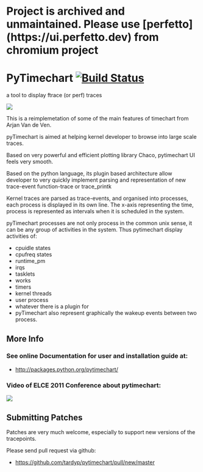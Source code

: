 <h1>
  Project is archived and unmaintained. Please use [perfetto](https://ui.perfetto.dev) from chromium project
</h1>

# PyTimechart [![Build Status](https://travis-ci.org/tardyp/pytimechart.png?branch=master)](https://travis-ci.org/tardyp/pytimechart)


a tool to display ftrace (or perf) traces

<img src="https://github.com/tardyp/pytimechart/blob/master/docs/sources/images/pytimechart-overview.png?raw=true">
</img>

This is a reimplemetation of some of the main features of timechart from Arjan Van de Ven.

pyTimechart is aimed at helping kernel developer to browse into large scale traces.

Based on very powerful and efficient plotting library Chaco, pytimechart UI feels very smooth.

Based on the python language, its plugin based architecture allow developer to very quickly implement parsing and representation of new trace-event function-trace or trace_printk

Kernel traces are parsed as trace-events, and organised into processes, each process is displayed in its own line. The x-axis representing the time, process is represented as intervals when it is scheduled in the system.

pyTimechart processes are not only process in the common unix sense, it can be any group of activities in the system. Thus pytimechart display activities of:

- cpuidle states
- cpufreq states
- runtime_pm
- irqs
- tasklets
- works
- timers
- kernel threads
- user process
- whatever there is a plugin for
- pyTimechart also represent graphically the wakeup events between two process.

## More Info

### See online Documentation for user and installation guide at:
- http://packages.python.org/pytimechart/

### Video of ELCE 2011 Conference about pytimechart:

<a href="http://free-electrons.com/pub/video/2011/elce/elce-2011-tardy-pytimechart-real-world-analysis.webm">
<img src="http://free-electrons.com/pub/video/2011/elce/vidcaps/elce-2011-tardy-pytimechart-real-world-analysis-thumb.jpg"></img>
</a>

## Submitting Patches
Patches are very much welcome, especially to support new versions of the tracepoints.

Please send pull request via github:
- https://github.com/tardyp/pytimechart/pull/new/master


